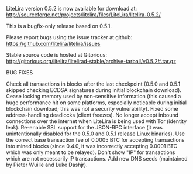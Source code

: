 LiteLira version 0.5.2 is now available for download at:
http://sourceforge.net/projects/litelira/files/LiteLira/litelira-0.5.2/

This is a bugfix-only release based on 0.5.1.

Please report bugs using the issue tracker at github:
https://github.com/litelira/litelira/issues

Stable source code is hosted at Gitorious:
http://gitorious.org/litelira/litelirad-stable/archive-tarball/v0.5.2#.tar.gz

BUG FIXES

Check all transactions in blocks after the last checkpoint (0.5.0 and 0.5.1 skipped checking ECDSA signatures during initial blockchain download).
Cease locking memory used by non-sensitive information (this caused a huge performance hit on some platforms, especially noticable during initial blockchain download; this was
not a security vulnerability).
Fixed some address-handling deadlocks (client freezes).
No longer accept inbound connections over the internet when LiteLira is being used with Tor (identity leak).
Re-enable SSL support for the JSON-RPC interface (it was unintentionally disabled for the 0.5.0 and 0.5.1 release Linux binaries).
Use the correct base transaction fee of 0.0005 BTC for accepting transactions into mined blocks (since 0.4.0, it was incorrectly accepting 0.0001 BTC which was only meant to be relayed).
Don't show "IP" for transactions which are not necessarily IP transactions.
Add new DNS seeds (maintained by Pieter Wuille and Luke Dashjr).
